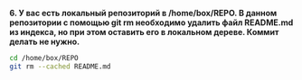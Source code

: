 **6. У вас есть локальный репозиторий  в /home/box/REPO. В данном репозитории с помощью git rm необходимо удалить файл README.md из индекса, но при этом оставить его в локальном дереве. Коммит делать не нужно.**

```bash
cd /home/box/REPO
git rm --cached README.md
```
